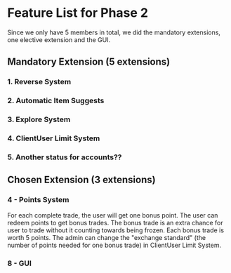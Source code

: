 # Feature List for Phase 2

Since we only have 5 members in total, we did the mandatory extensions, one elective extension and the GUI.

## Mandatory Extension (5 extensions)

### 1. Reverse System

### 2. Automatic Item Suggests

### 3. Explore System 

### 4. ClientUser Limit System

### 5. Another status for accounts??

## Chosen Extension (3 extensions)

### 4 - Points System
For each complete trade, the user will get one bonus point. The user can redeem points to get bonus trades. 
The bonus trade is an extra chance for user to trade without it counting towards being frozen.
Each bonus trade is worth 5 points. The admin can change the "exchange standard" (the number of points needed for one bonus trade) in ClientUser Limit System.

### 8 - GUI